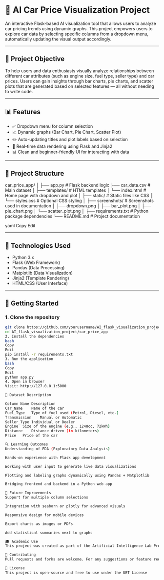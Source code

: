 # 🚗 AI Car Price Visualization Project

An interactive Flask-based AI visualization tool that allows users to analyze car pricing trends using dynamic graphs. This project empowers users to explore car data by selecting specific columns from a dropdown menu, automatically updating the visual output accordingly.

---

## 📌 Project Objective

To help users and data enthusiasts visually analyze relationships between different car attributes (such as engine size, fuel type, seller type) and car prices. Users can gain insights through bar charts, pie charts, and scatter plots that are generated based on selected features — all without needing to write code.

---

## 📊 Features

- ✅ Dropdown menu for column selection
- 📈 Dynamic graphs (Bar Chart, Pie Chart, Scatter Plot)
- ✏️ Auto-updating titles and plot labels based on selection
- 🔄 Real-time data rendering using Flask and Jinja2
- 📊 Clean and beginner-friendly UI for interacting with data

---

## 📁 Project Structure

car_price_app/
│
├── app.py                # Flask backend logic
├── car_data.csv          # Main dataset
│
├── templates/            # HTML templates
│   └── index.html        # Home page with dropdown and plot
│
├── static/               # Static files like CSS
│   └── styles.css        # Optional CSS styling
│
├── screenshots/          # Screenshots used in documentation
│   ├── dropdown.png
│   ├── bar_plot.png
│   ├── pie_chart.png
│   └── scatter_plot.png
│
├── requirements.txt      # Python package dependencies
└── README.md             # Project documentation

yaml
Copy
Edit

---

## 🧠 Technologies Used

- Python 3.x
- Flask (Web Framework)
- Pandas (Data Processing)
- Matplotlib (Data Visualization)
- Jinja2 (Template Rendering)
- HTML/CSS (User Interface)

---

## 🚀 Getting Started

### 1. Clone the repository

```bash
git clone https://github.com/yourusername/AI_flask_visualization_project.git
cd AI_flask_visualization_project/car_price_app
2. Install the dependencies
bash
Copy
Edit
pip install -r requirements.txt
3. Run the application
bash
Copy
Edit
python app.py
4. Open in browser
Visit: http://127.0.0.1:5000

🧾 Dataset Description

Column Name	Description
Car_Name	Name of the car
Fuel_Type	Type of fuel used (Petrol, Diesel, etc.)
Transmission	Manual or Automatic
Seller_Type	Individual or Dealer
Engine	Size of the engine (e.g., 1248cc, 72kWh)
Distance	Distance driven (in kilometers)
Price	Price of the car

🔍 Learning Outcomes
Understanding of EDA (Exploratory Data Analysis)

Hands-on experience with Flask app development

Working with user input to generate live data visualizations

Plotting and labeling graphs dynamically using Pandas + Matplotlib

Bridging frontend and backend in a Python web app

🔧 Future Improvements
Support for multiple column selections

Integration with seaborn or plotly for advanced visuals

Responsive design for mobile devices

Export charts as images or PDFs

Add statistical summaries next to graphs

🎓 Academic Use
This project was created as part of the Artificial Intelligence Lab Project for the university course. It demonstrates practical use of data visualization, user interaction, and backend rendering — all important for foundational AI applications.

🤝 Contributing
Pull requests and forks are welcome. For any suggestions or feature requests, feel free to open an issue.

📜 License
This project is open-source and free to use under the UET License
